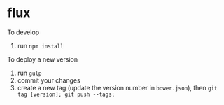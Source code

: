 flux
====

To develop

1. run `npm install`

To deploy a new version

1. run `gulp`
1. commit your changes
1. create a new tag (update the version number in `bower.json`), then
   `git tag [version]; git push --tags;`

